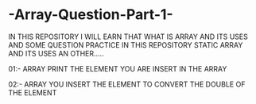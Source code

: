 # -Array-Question-Part-1-


IN THIS REPOSITORY I WILL EARN THAT WHAT IS ARRAY AND ITS USES AND SOME QUESTION PRACTICE IN THIS REPOSITORY 
STATIC ARRAY  AND ITS USES AN OTHER.....


01:- ARRAY PRINT THE ELEMENT YOU ARE  INSERT IN THE ARRAY 

02:- ARRAY  YOU INSERT THE ELEMENT  TO CONVERT THE DOUBLE OF THE ELEMENT

